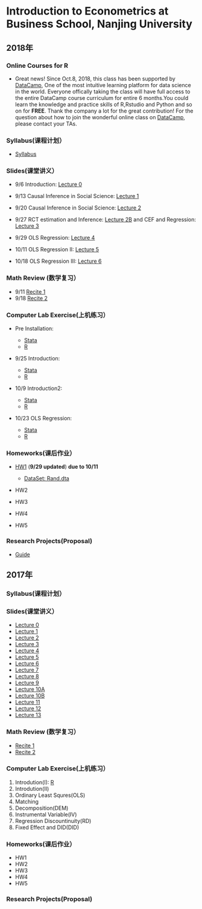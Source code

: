 # Introduction to Econometrics at Business School, Nanjing University


## 2018年

### Online Courses for R  

- Great news! Since Oct.8, 2018, this class has been supported by [DataCamp](https://www.datacamp.com), One of the most intuitive learning platform for data science in the world. Everyone offically taking the class will have full access to the entire DataCamp course curriculum for entire 6 months.You could learn the knowledge and practice skills of R,Rstudio and Python and so on for **FREE**. Thank the company a lot for the great contribution! For the question about how to join the 
wonderful online class on [DataCamp](https://www.datacamp.com), please contact your TAs. 


### Syllabus(课程计划） 

- [Syllabus](https://github.com/MetricsNJU/Metrics_2018/blob/master/Syllabus/Syllabus_2018Fall_1015.pdf) 

### Slides(课堂讲义）

- 9/6 Introduction: [Lecture 0](https://github.com/MetricsNJU/Metrics_2018/blob/master/Slides/Metrics_2018_Lec0.pdf)

- 9/13 Causal Inference in Social Science: [Lecture 1](https://github.com/MetricsNJU/Metrics_2018/blob/master/Slides/Metrics_2018_Lec1.pdf)
- 9/20 Causal Inference in Social Science: [Lecture 2](https://github.com/MetricsNJU/Metrics_2018/blob/master/Slides/Metrics_2018_Lec2.pdf)
- 9/27 RCT estimation and Inference: [Lecture 2B](https://github.com/MetricsNJU/Metrics_2018/blob/master/Slides/Metrics_2018_Lec2B.pdf)
and CEF and Regression: [Lecture 3](https://github.com/MetricsNJU/Metrics_2018/blob/master/Slides/Metrics_2018_Lec3A.pdf)
- 9/29 OLS Regression: [Lecture 4](https://github.com/MetricsNJU/Metrics_2018/blob/master/Slides/Metrics_2018_Lec4_v2.pdf)

- 10/11 OLS Regression II: [Lecture 5](https://github.com/MetricsNJU/Metrics_2018/blob/master/Slides/Metrics_2018_Lec5_v7.pdf)
- 10/18 OLS Regression III: [Lecture 6](https://github.com/MetricsNJU/Metrics_2018/blob/master/Slides/Metrics_2018_Lec6_Test_V3.pdf)



### Math Review (数学复习）

- 9/11 [Recite 1](https://github.com/MetricsNJU/Metrics_2018/blob/master/Review_and_Lab/Recite_1/recite_1_review_of_probability.pdf)
- 9/18 [Recite 2](https://github.com/MetricsNJU/Metrics_2018/blob/master/Review_and_Lab/Recite_2/recite2_Bujing_new.pdf)


### Computer Lab Exercise(上机练习）

- Pre  Installation: 

  - [Stata](https://github.com/MetricsNJU/Metrics_2018/blob/master/Review_and_Lab/Stata/stata安装教程.pdf)
  - [R](https://github.com/MetricsNJU/Metrics_2018/blob/master/Review_and_Lab/R/R的简介与安装.pptx)
  
- 9/25 Introduction: 

  - [Stata](https://github.com/MetricsNJU/Metrics_2018/blob/master/Review_and_Lab/Stata/stata.pdf)
  - [R](https://github.com/MetricsNJU/Metrics_2018/blob/master/Review_and_Lab/R/how_to_use_R.pdf)
  
- 10/9 Introduction2: 

  - [Stata](https://github.com/MetricsNJU/Metrics_2018/blob/master/Review_and_Lab/Stata/markstat.pdf)
  - [R](https://github.com/MetricsNJU/Metrics_2018/blob/master/Review_and_Lab/R/how_to_use_R（2）.pdf) 
  
- 10/23 OLS Regression:
  - [Stata](https://github.com/MetricsNJU/Metrics_2018/blob/master/Review_and_Lab/Stata/markstat.pdf)
  - [R](https://github.com/MetricsNJU/Metrics_2018/blob/master/Review_and_Lab/R/OLS_Regression.pdf) 
  
### Homeworks(课后作业）

- [HW1](https://github.com/MetricsNJU/Metrics_2018/blob/master/HWs/HW1.pdf)  (**9/29 updated**) **due to 10/11**
  - [DataSet: Rand.dta](https://github.com/MetricsNJU/Metrics_2018/blob/master/HWs/rand.dta)

- HW2
- HW3 
- HW4 
- HW5   

### Research Projects(Proposal) 

- [Guide](https://github.com/MetricsNJU/Metrics_2018/blob/master/HWs/Guide_2018.pdf)



## 2017年


### Syllabus(课程计划）

### Slides(课堂讲义）

- [Lecture 0](https://github.com/MetricsNJU/Metrics_2018/blob/master/2017old/Slides/2017_Lec0.pdf)
- [Lecture 1](https://github.com/MetricsNJU/Metrics_2018/blob/master/2017old/Slides/2017_Lec1.pdf)
- [Lecture 2](https://github.com/MetricsNJU/Metrics_2018/blob/master/2017old/Slides/2017_Lec2.pdf)
- [Lecture 3](https://github.com/MetricsNJU/Metrics_2018/blob/master/2017old/Slides/2017_Lec3.pdf)
- [Lecture 4](https://github.com/MetricsNJU/Metrics_2018/blob/master/2017old/Slides/2017_Lec4.pdf)
- [Lecture 5](https://github.com/MetricsNJU/Metrics_2018/blob/master/2017old/Slides/2017_Lec5.pdf)
- [Lecture 6](https://github.com/MetricsNJU/Metrics_2018/blob/master/2017old/Slides/2017_Lec6.pdf)
- [Lecture 7](https://github.com/MetricsNJU/Metrics_2018/blob/master/2017old/Slides/2017_Lec7.pdf)
- [Lecture 8](https://github.com/MetricsNJU/Metrics_2018/blob/master/2017old/Slides/2017_Lec8.pdf)
- [Lecture 9](https://github.com/MetricsNJU/Metrics_2018/blob/master/2017old/Slides/2017_Lec9.pdf)
- [Lecture 10A](https://github.com/MetricsNJU/Metrics_2018/blob/master/2017old/Slides/2017_Lec10A.pdf)
- [Lecture 10B](https://github.com/MetricsNJU/Metrics_2018/blob/master/2017old/Slides/2017_Lec10B.pdf)
- [Lecture 11](https://github.com/MetricsNJU/Metrics_2018/blob/master/2017old/Slides/2017_Lec11.pdf)
- [Lecture 12](https://github.com/MetricsNJU/Metrics_2018/blob/master/2017old/Slides/2017_Lec12.pdf)
- [Lecture 13](https://github.com/MetricsNJU/Metrics_2018/blob/master/2017old/Slides/Final_Review_print.pdf)

### Math Review (数学复习）

- [Recite 1](https://github.com/MetricsNJU/Metrics_2018/blob/master/Review_and_Lab/Recite_1/Recite_1_Qu.pdf)
- [Recite 2](https://github.com/MetricsNJU/Metrics_2018/blob/master/Review_and_Lab/Recite_2/Recite_2_Qu.pdf)

### Computer Lab Exercise(上机练习）

1. Introdution(I): [R](https://github.com/MetricsNJU/Metrics_2018/blob/master/2017old/Lab/01_R_install.pdf)
2. Introdution(II) 
3. Ordinary Least Squres(OLS) 
4. Matching 
5. Decomposition(DEM)
6. Instrumental Variable(IV)
7. Regression Discountinuity(RD)
8. Fixed Effect and DID(DID)

### Homeworks(课后作业）

- HW1
- HW2
- HW3 
- HW4 
- HW5 

### Research Projects(Proposal) 






